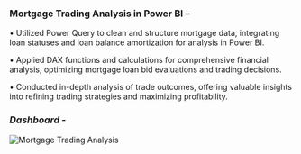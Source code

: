 ### **Mortgage Trading Analysis in Power BI –**

•	Utilized Power Query to clean and structure mortgage data, integrating loan statuses and loan balance amortization for analysis in Power BI.

•	Applied DAX functions and calculations for comprehensive financial analysis, optimizing mortgage loan bid evaluations and trading decisions.

•	Conducted in-depth analysis of trade outcomes, offering valuable insights into refining trading strategies and maximizing profitability.

### *Dashboard -*  

![Mortgage Trading Analysis](https://github.com/RushikaBattu/portfolio-projects/assets/135265999/8ffdd5d2-7a25-4f68-85dc-ac897b69de05)
